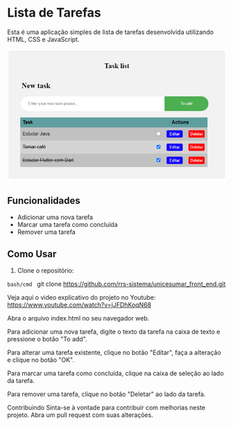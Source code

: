 # Lista de Tarefas

Esta é uma aplicação simples de lista de tarefas desenvolvida utilizando HTML, CSS e JavaScript.

<img src="/img/todo-list.png">

## Funcionalidades

- Adicionar uma nova tarefa
- Marcar uma tarefa como concluída
- Remover uma tarefa

## Como Usar

1. Clone o repositório:

```bash/cmd ```
git clone https://github.com/rrs-sistema/unicesumar_front_end.git

Veja aqui o video explicativo do projeto no Youtube: https://www.youtube.com/watch?v=jJFDhKoqN68


Abra o arquivo index.html no seu navegador web.

Para adicionar uma nova tarefa, digite o texto da tarefa na caixa de texto e pressione o botão "To add".

Para alterar uma tarefa existente, clique no botão "Editar", faça a alteração e clique no botão "OK".

Para marcar uma tarefa como concluída, clique na caixa de seleção ao lado da tarefa.

Para remover uma tarefa, clique no botão "Deletar" ao lado da tarefa.



Contribuindo
Sinta-se à vontade para contribuir com melhorias neste projeto. Abra um pull request com suas alterações.




